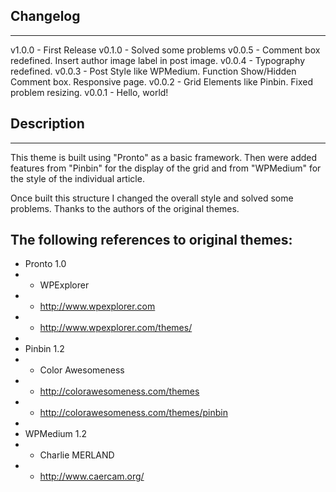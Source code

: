 Changelog
----------
----------

v1.0.0 - First Release
v0.1.0 - Solved some problems
v0.0.5 - Comment box redefined. Insert author image label in post image.
v0.0.4 - Typography redefined.
v0.0.3 - Post Style like WPMedium. Function Show/Hidden Comment box. Responsive page.
v0.0.2 - Grid Elements like Pinbin. Fixed problem resizing.
v0.0.1 - Hello, world!

Description
------------
------------

This theme is built using "Pronto" as a basic framework.
Then were added features from "Pinbin" for the display of the grid and from "WPMedium" for the style of the individual article.

Once built this structure I changed the overall style and solved some problems. Thanks to the authors of the original themes.


The following references to original themes:
---------------------------------------------

*	Pronto 1.0
*	- WPExplorer
*	- http://www.wpexplorer.com
*	- http://www.wpexplorer.com/themes/
*	
*	Pinbin 1.2
*	- Color Awesomeness
*	- http://colorawesomeness.com/themes
*	- http://colorawesomeness.com/themes/pinbin
*	
*	WPMedium 1.2
*	- Charlie MERLAND
*	- http://www.caercam.org/
